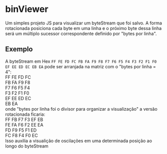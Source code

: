 # binViewer

Um simples projeto JS para visualizar um byteStream que foi salvo. A forma rotacionada posiciona cada byte em uma linha e o próximo byte dessa linha será um múltiplo sucessor correspondente definido por "bytes por linha".

## Exemplo

A byteStream em Hex `FF FE FD FC FB FA F9 F8 F7 F6 F5 F4 F3 F2 F1 F0 EF EE ED EC EB EA` pode ser arranjada na matriz com o "bytes por linha = 4":<br>
FF FE FD FC<br>
FB FA F9 F8<br>
F7 F6 F5 F4<br>
F3 F2 F1 F0<br>
EF EE ED EC<br>
EB EA<br>
 onde "bytes por linha foi o divisor para organizar a visualização" a versão rotacionada ficaria:<br>
FF FB F7 F3 EF EB<br>
FE FA F6 F2 EE EA<br>
FD F9 F5 F1 ED<br>
FC F8 F4 F0 EC<br>
Isso auxilia a visualição de oscilações em uma determinada posição ao longo do byteStream

